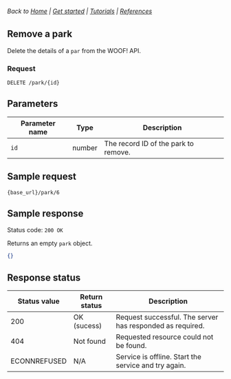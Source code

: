 ###### Back to [Home](index.md) | [Get started](index.md#get-started) | [Tutorials](index.md#tutorials) | [References](index.md#reference)

## Remove a park
Delete the details of a `par` from the WOOF! API.

### Request
```
DELETE /park/{id}
```

## Parameters
|Parameter name   |Type   |Description   |   
|---|---|---|
| `id`  |number   | The record ID of the park to remove. |  

## Sample request
```
{base_url}/park/6
```


## Sample response

Status code: `200 OK`

Returns an empty `park` object.

```json
{}
```

## Response status
|Status value   |Return status  |Description   |   
|---|---|---|
| 200  |OK (sucess)  | Request successful. The server has responded as required.  |  
|404|Not found|Requested resource could not be found.|
|ECONNREFUSED|N/A|Service is offline. Start the service and try again.|

